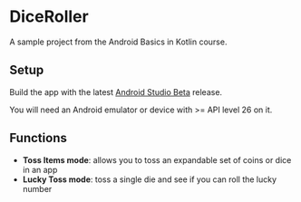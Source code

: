 # DiceRoller

A sample project from the Android Basics in Kotlin course.

## Setup

Build the app with the latest [Android Studio Beta](https://developer.android.com/studio/preview) release. 

You will need an Android emulator or device with >= API level 26 on it.

## Functions

* **Toss Items mode**: allows you to toss an expandable set of coins or dice in an app
* **Lucky Toss mode**: toss a single die and see if you can roll the lucky number

